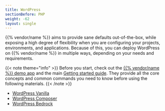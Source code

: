 ```yaml
---
title: WordPress
sectionBefore: PHP
weight: -62
layout: single
---
```


{{% vendor/name %}} aims to provide sane defaults out-of-the-box, while exposing a high degree of flexibility when you are configuring your projects, environments, and applications.
Because of this, you can deploy WordPress on {{% vendor/name %}} in multiple ways, depending on your needs and requirements.

{{< note theme="info" >}}
Before you start, check out the [{{% vendor/name %}} demo app](https://console.upsun.com/projects/create-project) and the main [Getting started guide](/get-started/here).
They provide all the core concepts and common commands you need to know before using the following materials.
{{< /note >}}

 - [WordPress Vanilla](./vanilla.md)
 - [WordPress Composer](./composer.md)
 - [WordPress Bedrock](./bedrock.md)
